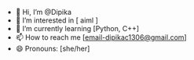 - 👋 Hi, I’m @Dipika
- 👀 I’m interested in [ aiml ] 
- 🌱 I’m currently learning [Python, C++]
- 📫 How to reach me [email-dipikac1306@gmail.com]
- 😄 Pronouns: [she/her]

<!---
Dinpikha/Dinpikha is a ✨ special ✨ repository because its `README.md` (this file) appears on your GitHub profile.
You can click the Preview link to take a look at your changes.
--->
